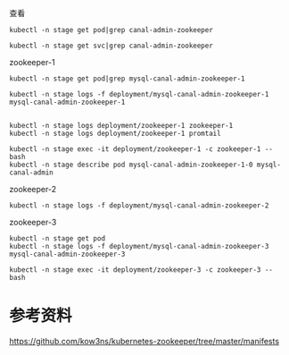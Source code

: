 

查看

```
kubectl -n stage get pod|grep canal-admin-zookeeper

kubectl -n stage get svc|grep canal-admin-zookeeper
```



zookeeper-1

```
kubectl -n stage get pod|grep mysql-canal-admin-zookeeper-1

kubectl -n stage logs -f deployment/mysql-canal-admin-zookeeper-1 mysql-canal-admin-zookeeper-1


kubectl -n stage logs deployment/zookeeper-1 zookeeper-1
kubectl -n stage logs deployment/zookeeper-1 promtail

kubectl -n stage exec -it deployment/zookeeper-1 -c zookeeper-1 -- bash
kubectl -n stage describe pod mysql-canal-admin-zookeeper-1-0 mysql-canal-admin
```

zookeeper-2

```
kubectl -n stage logs -f deployment/mysql-canal-admin-zookeeper-2
```

zookeeper-3

```
kubectl -n stage get pod
kubectl -n stage logs -f deployment/mysql-canal-admin-zookeeper-3 mysql-canal-admin-zookeeper-3

kubectl -n stage exec -it deployment/zookeeper-3 -c zookeeper-3 -- bash
```



# 参考资料

https://github.com/kow3ns/kubernetes-zookeeper/tree/master/manifests